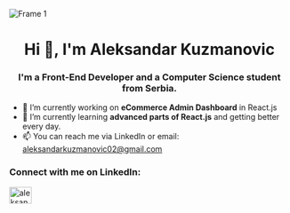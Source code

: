   ![Frame 1](https://github.com/Kuzma02/Kuzma02/assets/138793624/e7a8527d-c12f-400f-97b5-f71c86827e33)
<h1 align="center">Hi 👋,
 I'm Aleksandar Kuzmanovic</h1>
<h3 align="center">I'm a Front-End Developer and a Computer Science student from Serbia.</h3>

- 🔭 I’m currently working on **eCommerce Admin Dashboard** in React.js
- 🌱 I’m currently learning **advanced parts of React.js** and getting better every day.
- 📫 You can reach me via LinkedIn or email: aleksandarkuzmanovic02@gmail.com

<h3 align="left">Connect with me on LinkedIn:</h3>
<p align="left">
<a href="https://www.linkedin.com/in/aleksandar-kuzmanovic-kuzma" target="blank"><img align="center" src="https://raw.githubusercontent.com/rahuldkjain/github-profile-readme-generator/master/src/images/icons/Social/linked-in-alt.svg" alt="aleksandar-kuzmanovic-090939241" height="30" width="40" /></a>
</p>


<!---
Kuzma02/Kuzma02 is a ✨ special ✨ repository because its `README.md` (this file) appears on your GitHub profile.
You can click the Preview link to take a look at your changes.
--->
